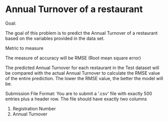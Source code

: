 # Annual Turnover of a restaurant


Goal:


The goal of this problem is to predict the Annual Turnover of a restaurant based on the variables provided in the data set. 


Metric to measure

The measure of accuracy will be RMSE (Root mean square error)


The predicted Annual Turnover for each restaurant in the Test dataset will be compared with the actual Annual Turnover to calculate the RMSE value of the entire prediction. The lower the RMSE value, the better the model will be.


Submission File Format:
You are to submit a  '.csv' file with exactly 500 entries plus a header row. The file should have exactly two columns

1.    Registration Number
2.    Annual Turnover
